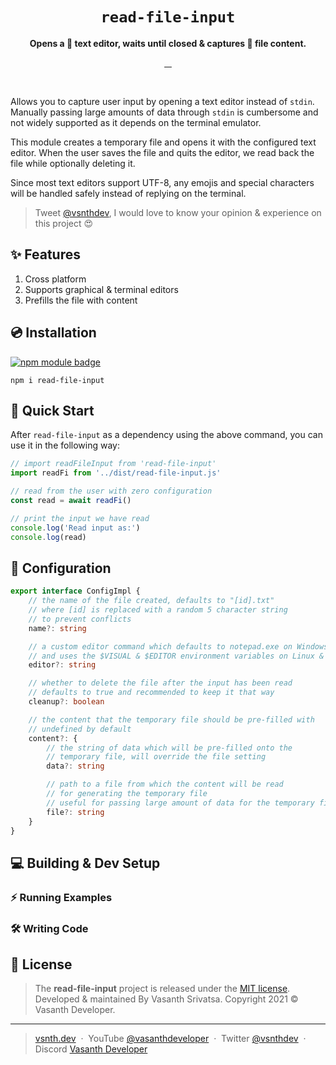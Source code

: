 <h1 align="center">
    <code>read-file-input</code>
</h1>
<p align="center"><strong>Opens a 📝 text editor, waits until closed & captures 🔬 file content.</strong></p>
<p align="center">
    <a target="_blank" rel="noopener" href="https://www.npmjs.com/package/read-file-input">
        <img src="https://img.shields.io/npm/v/read-file-input.svg?style=flat-square" alt="">
    </a>
    <a target="_blank" rel="noopener" href="https://www.npmjs.com/package/read-file-input?activeTab=versions">
        <img src="https://img.shields.io/npm/dm/read-file-input.svg?style=flat-square" alt="">
    </a>
    <a href="https://github.com/vsnthdev/read-file-input/issues">
        <img src="https://img.shields.io/github/issues/vsnthdev/read-file-input.svg?style=flat-square" alt="">
    </a>
    <a href="https://github.com/vsnthdev/read-file-input/commits/main">
        <img src="https://img.shields.io/github/last-commit/vsnthdev/read-file-input.svg?style=flat-square"
            alt="">
    </a>
</p>
<br>

Allows you to capture user input by opening a text editor instead of `stdin`. Manually passing large amounts of data through `stdin` is cumbersome and not widely supported as it depends on the terminal emulator.

This module creates a temporary file and opens it with the configured text editor. When the user saves the file and quits the editor, we read back the file while optionally deleting it.

Since most text editors support UTF-8, any emojis and special characters will be handled safely instead of replying on the terminal.

> Tweet <a target="_blank" rel="noopener" href="https://vas.cx/twitter">@vsnthdev</a>, I would love to know your opinion & experience on this project 😍

## ✨ Features

1. Cross platform
2. Supports graphical & terminal editors
3. Prefills the file with content

## 💿 Installation

<a href="https://www.npmjs.com/package/read-file-input"><img src="https://nodei.co/npm/read-file-input.png?downloads=true&downloadRank=true&stars=true" alt="npm module badge"></a>
```
npm i read-file-input
```

## 🚀 Quick Start

After `read-file-input` as a dependency using the above command, you can use it in the following way:

```javascript
// import readFileInput from 'read-file-input'
import readFi from '../dist/read-file-input.js'

// read from the user with zero configuration
const read = await readFi()

// print the input we have read
console.log('Read input as:')
console.log(read)

```

## 🧪 Configuration

```typescript
export interface ConfigImpl {
    // the name of the file created, defaults to "[id].txt"
    // where [id] is replaced with a random 5 character string
    // to prevent conflicts
    name?: string

    // a custom editor command which defaults to notepad.exe on Windows
    // and uses the $VISUAL & $EDITOR environment variables on Linux & macOS
    editor?: string

    // whether to delete the file after the input has been read
    // defaults to true and recommended to keep it that way
    cleanup?: boolean

    // the content that the temporary file should be pre-filled with
    // undefined by default
    content?: {
        // the string of data which will be pre-filled onto the
        // temporary file, will override the file setting
        data?: string

        // path to a file from which the content will be read
        // for generating the temporary file
        // useful for passing large amount of data for the temporary file
        file?: string
    }
}

```

## 💻 Building & Dev Setup

### ⚡ Running Examples
### 🛠️ Writing Code

<!-- footer -->

## 📰 License
> The **read-file-input** project is released under the [MIT license](https://github.com/vsnthdev/read-file-input/blob/main/LICENSE.md). <br> Developed &amp; maintained By Vasanth Srivatsa. Copyright 2021 © Vasanth Developer.
<hr>

> <a href="https://vsnth.dev" target="_blank" rel="noopener">vsnth.dev</a> &nbsp;&middot;&nbsp;
> YouTube <a href="https://vas.cx/videos" target="_blank" rel="noopener">@vasanthdeveloper</a> &nbsp;&middot;&nbsp;
> Twitter <a href="https://vas.cx/twitter" target="_blank" rel="noopener">@vsnthdev</a> &nbsp;&middot;&nbsp;
> Discord <a href="https://vas.cx/discord" target="_blank" rel="noopener">Vasanth Developer</a>
